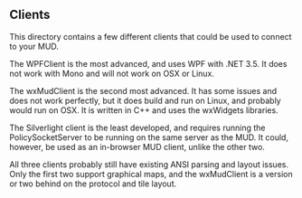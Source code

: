 Clients
-------

This directory contains a few different clients that could be used to connect to your MUD.

The WPFClient is the most advanced, and uses WPF with .NET 3.5. It does not work with Mono
and will not work on OSX or Linux.

The wxMudClient is the second most advanced. It has some issues and does not work perfectly,
but it does build and run on Linux, and probably would run on OSX. It is written in C++ and
uses the wxWidgets libraries.

The Silverlight client is the least developed, and requires running the PolicySocketServer
to be running on the same server as the MUD. It could, however, be used as an in-browser
MUD client, unlike the other two.

All three clients probably still have existing ANSI parsing and layout issues. Only the
first two support graphical maps, and the wxMudClient is a version or two behind on the
protocol and tile layout.
